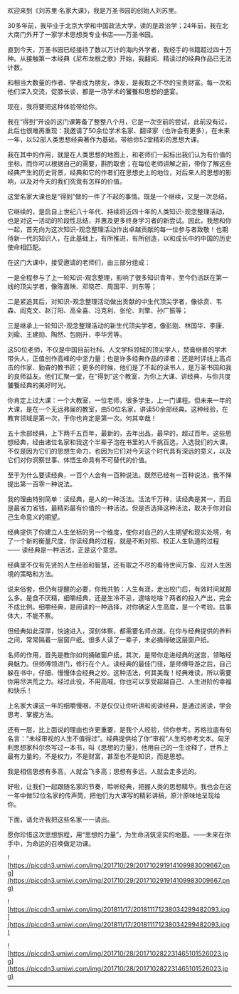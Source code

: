 欢迎来到《刘苏里·名家大课》，我是万圣书园的创始人刘苏里。

30多年前，我毕业于北京大学和中国政法大学，读的是政治学；24年前，我在北大南门外开了一家学术思想类专业书店——万圣书园。

直到今天，万圣书园已经接待了数以万计的海内外学者，我经手的书籍超过四十万种。从接触第一本经典《尼布龙根之歌》开始，我翻阅、精读过的经典作品已无法计数。

和相当大数量的作者、学者成为朋友，诤友，是我取之不尽的宝贵财富。每一次和他们深入交流，促膝长谈，都是一场学术的饕餮和思想的盛宴。

现在，我将要把这种体验带给你。

我在“得到”开设的这门课筹备了整整八个月，它是一次空前的尝试，此前没有过，此后也很难再重现：我邀请了50余位学术名家、翻译家（也许会有更多），在未来一年，以52部人类思想经典著作为基础，带给你52堂精彩的思想大课。

我在其中的作用，就是在人类思想的地图上，和老师们一起标出我们认为有价值的坐标，而你可以根据自己的需要，斟酌取舍；在每位老师讲解之前，带你了解这些经典产生的历史背景，经典和它的作者们在思想史上的地位，对后来人的思想的影响，以及对今天的我们究竟有怎样的价值。

这堂名家大课也是“得到”做的一件了不起的事情。既是一个继续，又是一次总结。

它继续的，是启自上世纪八十年代、持续将近四十年的人类知识-观念整理活动，也是对这一活动的阶段性总结，并惠及更多终身学习者的新尝试。因此，我想和你一起，首先向为这次知识-观念整理活动作出卓越贡献的每一位参与者致敬！也期待新一代的知识人，在此基础上，有所推进，有所创造，以和成长中的中国的历史使命相匹配。

在这门大课中，接受邀请的老师们，由三部分组成：

一是全程参与了上一轮知识-观念整理，影响了很多知识青年，至今仍活跃在第一线的顶尖学者，像陈嘉映、邓晓芒、周国平、刘东等；

二是紧追其后，对知识-观念整理活动做出贡献的中生代顶尖学者，像徐贲、韦森、阎克文、赵汀阳、高全喜、冯克利、张伦、刘擎、孙广振等；

三是继承上一轮知识-观念整理活动的新生代顶尖学者，像彭刚、林国华、李康、刘瑜、王建勋、陶然、包刚升、李华芳等。

这50位老师，不仅是中国目前社科、人文学科领域的顶尖学人，焚膏继晷的学术带头人，正值创作高峰的中坚力量；也是许多经典作品的译者；还是时评线上高点击的作家、勤奋的教书匠；更多的时候，他们是了不起的读书人，是万圣书园和我的良师益友。他们汇聚一堂，在“得到”这个教室，为你上大课、讲经典，与你共度饕餮经典的美好时光。

你肯定上过大课：一个大教室，一位老师，很多学生，上一门课程。但未来一年的大课，是在一个无远弗届的教室，由50位名家，讲读50余部经典。这种经验，在教育领域是第一次，于你也肯定是第一次。何其幸哉！

五十余部经典，上下两千五百年，最新的，去年出品，最早的，超过百年。这些思想经典，经由诸位名家和我这个半辈子泡在书里的人千挑百选，入选我们的大课，不仅是因为它们的思想生命力，也因为它们对今天这个时代具有深远的意义，以及它们对你洞察世事、体悟生命具有不可替代的价值。

至于为什么要读经典，一百个人会有一百种说法。既然已经有一百种说法，我不惮提出第一百零一种说法。

我的理由特别简单：读经典，是人的一种活法。活法千万种，读经典是其一，而且是最省力省钱，最精彩最有价值的一种活法。但是否选择这种活法，取决于你对自己生命意义的期望。

经典提供了你建立人生坐标的另一个维度，使你对自己的人生期望和现实处境，有了一个新的衡量尺度，你读经典的过程，就是不断对照、校正人生轨道的过程 —— 读经典是一种活法，正是这个意思。

经典里不仅有先贤的人生经验和智慧，还有取之不尽的看待世间万象、应对人生困境的策略和方法。

说来俗套，但仍有提醒的必要，你我共勉：人生有涯，走出校门后，有效时间就那么多。是食不厌精，细嚼经典，还是生冷不忌，逮啥吃啥？两者的投入产出，完全不成比例。细嚼经典，是阅读的一种选择，对你确定人生高度，是一个考验。兹事体大，不能不察。

但经典如此深厚，快速进入，深刻体察，都需要名师点拨。在你与经典提供的养料之间，常常隔着一层窗户纸。很多人读了一辈子，未必捅得破这层窗户纸。

名师的作用，首先是教你如何捅破窗户纸，其次，是带你走进经典的迷宫，领略经典魅力。但师傅领进门，修行在个人。读经典的最佳门径，是师傅导游之后，自己躲在书中，仔细、慢慢体会经典之妙。这种活法，何其美哉！经典难读，所以需要你用尽洪荒之力。经过此役，不用高喊，你也可以享受超越自己、人生进阶的幸福和快乐！

上名家大课这一年的细嚼慢咽，不是仅仅让你听讲和阅读经典，是通过阅读，学会思考、掌握方法。

还有一层，比上面说的理由也许更重要，是我个人经验，供你参考。苏格拉底有句名言：“未经审视的人生不值得过”。经典提供给了你“审视”人生的参考文本。匈牙利思想家科尔奈写过一本书，叫《思想的力量》，他用自己的一生诠释了，世界上最有力量的，不是权力，不是财富，甚至也不是知识，而是思想。

我是相信思想有多高，人就会飞多高；思想有多远，人就会走多远的。

好啦，让我们一起跟随名家的节奏，聆听经典，把握人类的思想精华。我也会在这一年中做52位名家的传声筒，把他们为大课写的精彩讲稿，原汁原味地呈现给你。

下面，请允许我把这些名家一一请出。

愿你珍惜这次思想旅程，用“思想的力量”，为生命浇筑坚实的地基。——未来在你手中，为命运的召唤做足功课。

![https://piccdn3.umiwi.com/img/201710/29/201710291914109983009667.png](https://piccdn3.umiwi.com/img/201710/29/201710291914109983009667.png)

![https://piccdn3.umiwi.com/img/201811/17/201811171238034299482093.jpg](https://piccdn3.umiwi.com/img/201811/17/201811171238034299482093.jpg)

![https://piccdn3.umiwi.com/img/201710/28/201710282231465101526023.jpg](https://piccdn3.umiwi.com/img/201710/28/201710282231465101526023.jpg)

---
